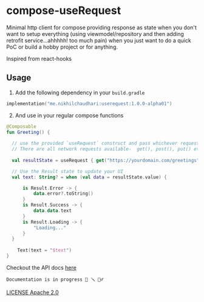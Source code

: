 # compose-useRequest
Minimal http client for compose providing response as state when you don't want to setup everything (using viewmodel/repository and then adding retrofit  service...ahhhhh! too much pain) when you just want to do a quick PoC or build a hobby project or for anything.

Inspired from react-hooks


## Usage

1. Add the following dependency in your `build.gradle`

```kotlin
implementation("me.nikhilchaudhari:userequest:1.0.0-alpha01")
```

2. And use in your regular compose functions

```kotlin
@Composable
fun Greeting() {
  
  // use the provided `useRequest` construct and pass whichever request you want. This returns the response as a state.
  // There are all network requests available-  get(), post(), put() etc.
  
  val resultState = useRequest { get("https://yourdomain.com/greetings") }

  // Use the Result state to update your UI
  val text: String? = when (val data = resultState.value) {

      is Result.Error -> {
          data.error?.toString()
      }
      is Result.Success -> {
          data.data.text
      }
      is Result.Loading -> {
          "Loading..."
      }
  }
    
    Text(text = "$text")
}
```

Checkout the API docs [here](https://javadoc.io/doc/me.nikhilchaudhari/userequest/latest/me/nikhilchaudhari/userequest/UseRequestKt.html) 

~~~ Note
Documentation is in progress 🧰 🪛 👷‍♂️
~~~

[LICENSE Apache 2.0](https://github.com/CuriousNikhil/compose-useRequest/blob/main/LICENSE)
